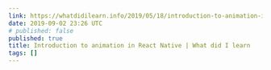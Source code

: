 ```yaml
---
link: https://whatdidilearn.info/2019/05/18/introduction-to-animation-in-react-native.html
date: 2019-09-02 23:26 UTC
# published: false
published: true
title: Introduction to animation in React Native | What did I learn
tags: []
---
```



